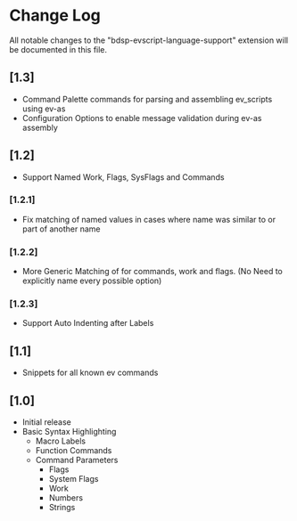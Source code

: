 # Change Log

All notable changes to the "bdsp-evscript-language-support" extension will be documented in this file.

## [1.3]

- Command Palette commands for parsing and assembling ev_scripts using ev-as
- Configuration Options to enable message validation during ev-as assembly

## [1.2]

- Support Named Work, Flags, SysFlags and Commands

### [1.2.1]

- Fix matching of named values in cases where name was similar to or part of another name

### [1.2.2]

- More Generic Matching of for commands, work and flags. (No Need to explicitly name every possible option)

### [1.2.3]

- Support Auto Indenting after Labels

## [1.1]

- Snippets for all known ev commands

## [1.0]

- Initial release
- Basic Syntax Highlighting
  - Macro Labels
  - Function Commands
  - Command Parameters
    - Flags
    - System Flags
    - Work
    - Numbers
    - Strings
